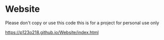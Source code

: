 # Website
Please don't copy or use this code this is for a project for personal use only

https://p123o218.github.io/Website/index.html
